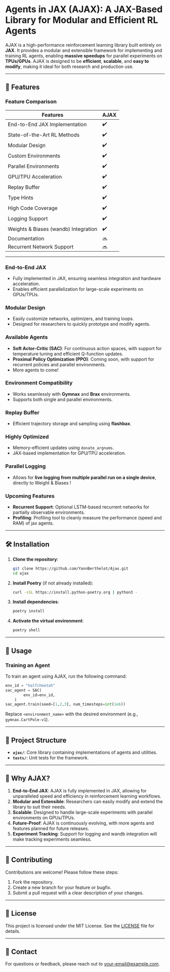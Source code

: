 # Agents in JAX (AJAX): A JAX-Based Library for Modular and Efficient RL Agents

AJAX is a high-performance reinforcement learning library built entirely on **JAX**. It provides a modular and extensible framework for implementing and training RL agents, enabling **massive speedups** for parallel experiments on **TPUs/GPUs**. AJAX is designed to be **efficient**, **scalable**, and **easy to modify**, making it ideal for both research and production use.

---

## 🚀 Features

### **Feature Comparison**

| **Features**                          | **AJAX**          |
| ------------------------------------- | ----------------- |
| End-to-End JAX Implementation         | :heavy_check_mark: |
| State-of-the-Art RL Methods           | :heavy_check_mark: |
| Modular Design                        | :heavy_check_mark: |
| Custom Environments                   | :heavy_check_mark: |
| Parallel Environments                 | :heavy_check_mark: |
| GPU/TPU Acceleration                  | :heavy_check_mark: |
| Replay Buffer                         | :heavy_check_mark: |
| Type Hints                            | :heavy_check_mark: |
| High Code Coverage                    | :heavy_check_mark: |
| Logging Support                       | :heavy_check_mark: |
| Weights & Biases (wandb) Integration  | :heavy_check_mark: |
| Documentation                         | :soon:             |
| Recurrent Network Support             | :soon:             |


---

### **End-to-End JAX**
- Fully implemented in JAX, ensuring seamless integration and hardware acceleration.
- Enables efficient parallelization for large-scale experiments on GPUs/TPUs.

### **Modular Design**
- Easily customize networks, optimizers, and training loops.
- Designed for researchers to quickly prototype and modify agents.

### **Available Agents**
- **Soft Actor-Critic (SAC)**: For continuous action spaces, with support for temperature tuning and efficient Q-function updates.
- **Proximal Policy Optimization (PPO)**: Coming soon, with support for recurrent policies and parallel environments.
- More agents to come!

### **Environment Compatibility**
- Works seamlessly with **Gymnax** and **Brax** environments.
- Supports both single and parallel environments.

### **Replay Buffer**
- Efficient trajectory storage and sampling using **flashbax**.

### **Highly Optimized**
- Memory-efficient updates using `donate_argnums`.
- JAX-based implementation for GPU/TPU acceleration.

### **Parallel Logging**
- Allows for **live logging from multiple parallel run on a single device**, directly to Weight & Biases !

### **Upcoming Features**
- **Recurrent Support**: Optional LSTM-based recurrent networks for partially observable environments.
- **Profiling**: Profiling tool to cleanly measure the performance (speed and RAM) of jax agents.

---

## 🛠️ Installation

1. **Clone the repository**:
   ```bash
   git clone https://github.com/YannBerthelot/Ajax.git
   cd ajax
   ```

2. **Install Poetry** (if not already installed):
   ```bash
   curl -sSL https://install.python-poetry.org | python3 -
   ```

3. **Install dependencies**:
   ```bash
   poetry install
   ```

4. **Activate the virtual environment**:
   ```bash
   poetry shell
   ```

---

## 📖 Usage

### **Training an Agent**
To train an agent using AJAX, run the following command:
```python
env_id = "halfcheetah"
sac_agent = SAC(
        env_id=env_id,
    )
sac_agent.train(seed=[1,2,3], num_timesteps=int(1e6))
```
Replace `<environment_name>` with the desired environment (e.g., `gymnax.CartPole-v1`).


---

## 📂 Project Structure

- **`ajax/`**: Core library containing implementations of agents and utilities.
- **`tests/`**: Unit tests for the framework.

---

## 🌟 Why AJAX?

1. **End-to-End JAX**: AJAX is fully implemented in JAX, allowing for unparalleled speed and efficiency in reinforcement learning workflows.
2. **Modular and Extensible**: Researchers can easily modify and extend the library to suit their needs.
3. **Scalable**: Designed to handle large-scale experiments with parallel environments on GPUs/TPUs.
4. **Future-Proof**: AJAX is continuously evolving, with more agents and features planned for future releases.
5. **Experiment Tracking**: Support for logging and wandb integration will make tracking experiments seamless.

---

## 🤝 Contributing

Contributions are welcome! Please follow these steps:

1. Fork the repository.
2. Create a new branch for your feature or bugfix.
3. Submit a pull request with a clear description of your changes.

---

## 📜 License

This project is licensed under the MIT License. See the [LICENSE](LICENSE) file for details.

---

## 📧 Contact

For questions or feedback, please reach out to [your-email@example.com](mailto:your-email@example.com).
